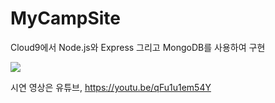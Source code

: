# MyCampSite
Cloud9에서 Node.js와 Express 그리고 MongoDB를 사용하여 구현

<img src="https://user-images.githubusercontent.com/43393426/53221352-56337b00-36ac-11e9-9437-9264c98b8c79.png">

시연 영상은 유튜브, https://youtu.be/qFu1u1em54Y

